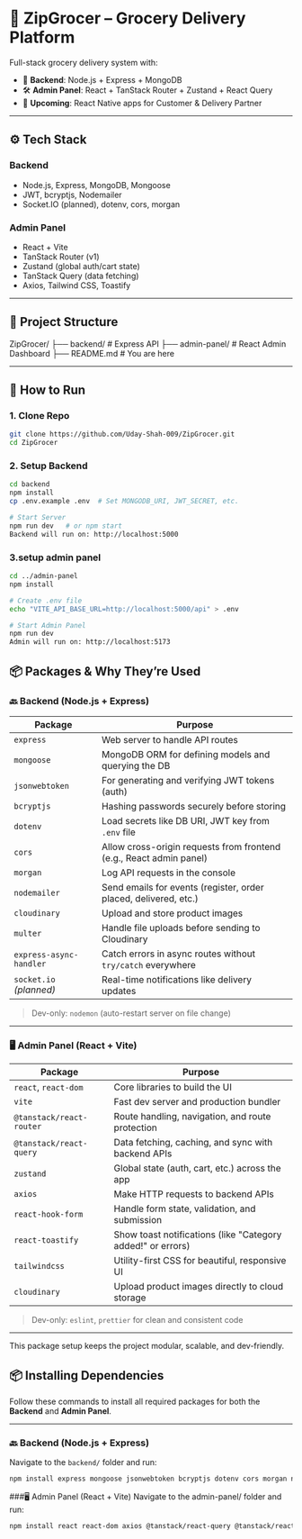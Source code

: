 # 🛒 ZipGrocer – Grocery Delivery Platform

Full-stack grocery delivery system with:

- 🧠 **Backend**: Node.js + Express + MongoDB
- 🛠️ **Admin Panel**: React + TanStack Router + Zustand + React Query
- 📱 **Upcoming**: React Native apps for Customer & Delivery Partner

---

## ⚙️ Tech Stack

### Backend
- Node.js, Express, MongoDB, Mongoose
- JWT, bcryptjs, Nodemailer
- Socket.IO (planned), dotenv, cors, morgan

### Admin Panel
- React + Vite
- TanStack Router (v1)
- Zustand (global auth/cart state)
- TanStack Query (data fetching)
- Axios, Tailwind CSS, Toastify

---

## 📁 Project Structure

ZipGrocer/
├── backend/ # Express API
├── admin-panel/ # React Admin Dashboard
├── README.md # You are here


---

## 🚀 How to Run

### 1. Clone Repo

```bash
git clone https://github.com/Uday-Shah-009/ZipGrocer.git
cd ZipGrocer
```

### 2. Setup Backend
``` bash
cd backend
npm install
cp .env.example .env  # Set MONGODB_URI, JWT_SECRET, etc.

# Start Server
npm run dev   # or npm start
Backend will run on: http://localhost:5000
```
### 3.setup admin panel
``` bash
cd ../admin-panel
npm install

# Create .env file
echo "VITE_API_BASE_URL=http://localhost:5000/api" > .env

# Start Admin Panel
npm run dev
Admin will run on: http://localhost:5173
```
## 📦 Packages & Why They’re Used

### 🔙 Backend (Node.js + Express)

| Package              | Purpose                                                                 |
|----------------------|-------------------------------------------------------------------------|
| `express`            | Web server to handle API routes                                         |
| `mongoose`           | MongoDB ORM for defining models and querying the DB                    |
| `jsonwebtoken`       | For generating and verifying JWT tokens (auth)                          |
| `bcryptjs`           | Hashing passwords securely before storing                              |
| `dotenv`             | Load secrets like DB URI, JWT key from `.env` file                      |
| `cors`               | Allow cross-origin requests from frontend (e.g., React admin panel)     |
| `morgan`             | Log API requests in the console                                         |
| `nodemailer`         | Send emails for events (register, order placed, delivered, etc.)        |
| `cloudinary`         | Upload and store product images                                         |
| `multer`             | Handle file uploads before sending to Cloudinary                       |
| `express-async-handler` | Catch errors in async routes without `try/catch` everywhere        |
| `socket.io` *(planned)* | Real-time notifications like delivery updates                        |

> Dev-only: `nodemon` (auto-restart server on file change)

---

### 🖥️ Admin Panel (React + Vite)

| Package                     | Purpose                                                               |
|-----------------------------|-----------------------------------------------------------------------|
| `react`, `react-dom`        | Core libraries to build the UI                                       |
| `vite`                      | Fast dev server and production bundler                               |
| `@tanstack/react-router`    | Route handling, navigation, and route protection                     |
| `@tanstack/react-query`     | Data fetching, caching, and sync with backend APIs                   |
| `zustand`                   | Global state (auth, cart, etc.) across the app                       |
| `axios`                     | Make HTTP requests to backend APIs                                   |
| `react-hook-form`           | Handle form state, validation, and submission                        |
| `react-toastify`            | Show toast notifications (like "Category added!" or errors)          |
| `tailwindcss`               | Utility-first CSS for beautiful, responsive UI                       |
| `cloudinary`                | Upload product images directly to cloud storage                      |

> Dev-only: `eslint`, `prettier` for clean and consistent code

---

This package setup keeps the project modular, scalable, and dev-friendly.

## 📦 Installing Dependencies

Follow these commands to install all required packages for both the **Backend** and **Admin Panel**.

---

### 🔙 Backend (Node.js + Express)

Navigate to the `backend/` folder and run:

```bash
npm install express mongoose jsonwebtoken bcryptjs dotenv cors morgan nodemailer cloudinary multer express-async-handler
```

###🖥️ Admin Panel (React + Vite)
Navigate to the admin-panel/ folder and run:
``` bash
npm install react react-dom axios @tanstack/react-query @tanstack/react-router zustand react-hook-form react-toastify tailwindcss cloudinary
```

